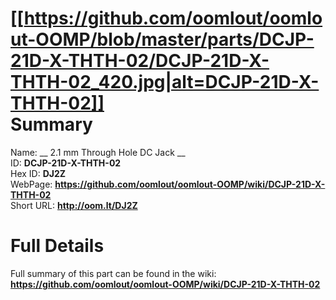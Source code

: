 
[[https://github.com/oomlout/oomlout-OOMP/blob/master/parts/DCJP-21D-X-THTH-02/DCJP-21D-X-THTH-02_420.jpg|alt=DCJP-21D-X-THTH-02]]     
Summary
=================
  
Name: __ 2.1 mm Through Hole DC Jack __    
ID: __DCJP-21D-X-THTH-02__   
Hex ID: __DJ2Z__   
WebPage: __https://github.com/oomlout/oomlout-OOMP/wiki/DCJP-21D-X-THTH-02__   
Short URL: __http://oom.lt/DJ2Z__   

Full Details
==========================
Full summary of this part can be found in the wiki:   
__https://github.com/oomlout/oomlout-OOMP/wiki/DCJP-21D-X-THTH-02__    

